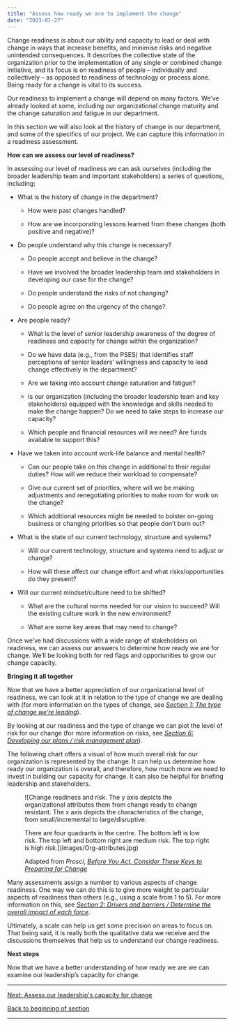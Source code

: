 ```yaml
---
title: "Assess how ready we are to implement the change"
date: "2023-01-27"
---
```


Change readiness is about our ability and capacity to lead or deal with change in ways that increase benefits, and minimise risks and negative unintended consequences. It describes the collective state of the organization prior to the implementation of any single or combined change initiative, and its focus is on readiness of people – individually and collectively – as opposed to readiness of technology or process alone. Being ready for a change is vital to its success.

Our readiness to implement a change will depend on many factors. We’ve already looked at some, including our organizational change maturity and the change saturation and fatigue in our department.

In this section we will also look at the history of change in our department, and some of the specifics of our project. We can capture this information in a readiness assessment.

**How can we assess our level of readiness?**

In assessing our level of readiness we can ask ourselves (including the broader leadership team and important stakeholders) a series of questions, including:

- What is the history of change in the department?
    - How were past changes handled?
    
    - How are we incorporating lessons learned from these changes (both positive and negative)?

- Do people understand why this change is necessary?
    - Do people accept and believe in the change?
    
    - Have we involved the broader leadership team and stakeholders in developing our case for the change?
    
    - Do people understand the risks of not changing?
    
    - Do people agree on the urgency of the change?

- Are people ready?
    - What is the level of senior leadership awareness of the degree of readiness and capacity for change within the organization?
    
    - Do we have data (e.g., from the PSES) that identifies staff perceptions of senior leaders’ willingness and capacity to lead change effectively in the department?
    
    - Are we taking into account change saturation and fatigue?
    
    - Is our organization (including the broader leadership team and key stakeholders) equipped with the knowledge and skills needed to make the change happen? Do we need to take steps to increase our capacity?
    
    - Which people and financial resources will we need? Are funds available to support this?

- Have we taken into account work-life balance and mental health?
    - Can our people take on this change in additional to their regular duties? How will we reduce their workload to compensate?
    
    - Give our current set of priorities, where will we be making adjustments and renegotiating priorities to make room for work on the change?
    
    - Which additional resources might be needed to bolster on-going business or changing priorities so that people don’t burn out?

- What is the state of our current technology, structure and systems?
    - Will our current technology, structure and systems need to adjust or change?
    
    - How will these affect our change effort and what risks/opportunities do they present?

- Will our current mindset/culture need to be shifted?
    - What are the cultural norms needed for our vision to succeed? Will the existing culture work in the new environment?
    
    - What are some key areas that may need to change?

Once we’ve had discussions with a wide range of stakeholders on readiness, we can assess our answers to determine how ready we are for change. We’ll be looking both for red flags and opportunities to grow our change capacity.

**Bringing it all together**

Now that we have a better appreciation of our organizational level of readiness, we can look at it in relation to the type of change we are dealing with (for more information on the types of change, see _[Section 1: The type of change we’re leading](/the-type-of-change-were-leading/)_).

By looking at our readiness and the type of change we can plot the level of risk for our change (for more information on risks, see _[Section 6: Developing our plans / risk management plan](/risk-plan/)_).

The following chart offers a visual of how much overall risk for our organization is represented by the change. It can help us determine how ready our organization is overall, and therefore, how much more we need to invest in building our capacity for change. It can also be helpful for briefing leadership and stakeholders.

<figure>

![Change readiness and risk. The y axis depicts the organizational attributes them from change ready to change resistant. The x axis depicts the characteristics of the change, from small/incremental to large/disruptive.
<div></div>
There are four quadrants in the centre. The bottom left is low risk. The top left and bottom right are medium risk. The top right is high risk.](images/Org-attributes.jpg)

<figcaption>

Adapted from _Prosci_, [_Before You Act, Consider These Keys to Preparing for Change_](https://www.prosci.com/blog/keys-to-prepare-for-change)

</figcaption>

</figure>

Many assessments assign a number to various aspects of change readiness. One way we can do this is to give more weight to particular aspects of readiness than others (e.g., using a scale from 1 to 5). For more information on this, see _[S](/our-drivers-and-barriers-of-change/)[ection 2: Drivers and barriers / Determine the overall impact of each force](/risk-plan/)_.

Ultimately, a scale can help us get some precision on areas to focus on. That being said, it is really both the qualitative data we receive and the discussions themselves that help us to understand our change readiness.

**Next steps**

Now that we have a better understanding of how ready we are we can examine our leadership’s capacity for change.

* * *

[Next: Assess our leadership's capacity for change](/assess-our-leaderships-capacity-for-change/)

[Back to beginning of section](/capacity-readiness-and-impact/)

* * *
